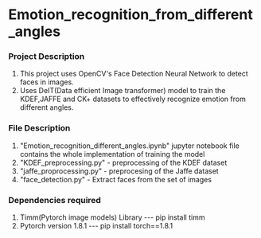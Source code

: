 # Emotion_recognition_from_different_angles


### Project Description
1. This project uses OpenCV's Face Detection Neural Network to detect faces in images.
2. Uses DeIT(Data efficient Image transformer) model to train the KDEF,JAFFE and CK+ datasets to effectively recognize emotion from different angles.


### File Description

1. "Emotion_recognition_different_angles.ipynb" jupyter notebook file contains the whole implementation of training the model
2. "KDEF_preprocessing.py" - preprocessing of the KDEF dataset
3. "jaffe_proprocessing.py" - preprocesing of the Jaffe dataset
4. "face_detection.py" - Extract faces from the set of images

### Dependencies required

1. Timm(Pytorch image models) Library --- pip install timm
2. Pytorch version 1.8.1 --- pip install torch==1.8.1
